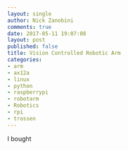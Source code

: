 ```yaml
---
layout: single
author: Nick Zanobini
comments: true
date: 2017-05-11 19:07:08
layout: post
published: false
title: Vision Controlled Robotic Arm
categories:
- arm
- ax12a
- linux
- python
- raspberrypi
- robotarm
- Robotics
- rpi
- trossen
---
```


I bought
